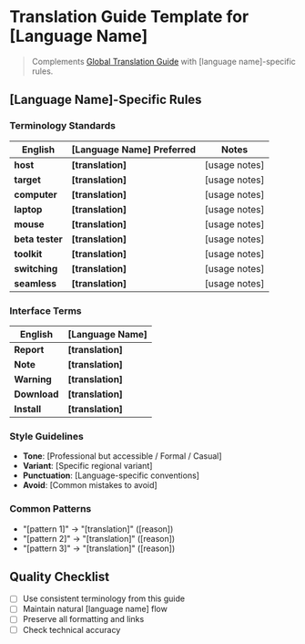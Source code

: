 # Translation Guide Template for [Language Name]

> Complements [Global Translation Guide](global.md) with [language name]-specific rules.

## [Language Name]-Specific Rules

### Terminology Standards

| English         | [Language Name] Preferred | Notes         |
| --------------- | ------------------------- | ------------- |
| **host**        | **[translation]**         | [usage notes] |
| **target**      | **[translation]**         | [usage notes] |
| **computer**    | **[translation]**         | [usage notes] |
| **laptop**      | **[translation]**         | [usage notes] |
| **mouse**       | **[translation]**         | [usage notes] |
| **beta tester** | **[translation]**         | [usage notes] |
| **toolkit**     | **[translation]**         | [usage notes] |
| **switching**   | **[translation]**         | [usage notes] |
| **seamless**    | **[translation]**         | [usage notes] |

### Interface Terms

| English      | [Language Name]   |
| ------------ | ----------------- |
| **Report**   | **[translation]** |
| **Note**     | **[translation]** |
| **Warning**  | **[translation]** |
| **Download** | **[translation]** |
| **Install**  | **[translation]** |

### Style Guidelines

- **Tone**: [Professional but accessible / Formal / Casual]
- **Variant**: [Specific regional variant]
- **Punctuation**: [Language-specific conventions]
- **Avoid**: [Common mistakes to avoid]

### Common Patterns

- "[pattern 1]" → "[translation]" ([reason])
- "[pattern 2]" → "[translation]" ([reason])
- "[pattern 3]" → "[translation]" ([reason])

## Quality Checklist

- [ ] Use consistent terminology from this guide
- [ ] Maintain natural [language name] flow
- [ ] Preserve all formatting and links
- [ ] Check technical accuracy
